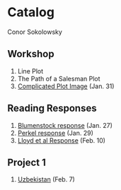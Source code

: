# Catalog
Conor Sokolowsky

## Workshop

1. Line Plot
2. The Path of a Salesman Plot
3. [Complicated Plot Image](https://github.com/ConorSoko/Workshop/blob/master/ComplicatedPlot.png) (Jan. 31)

## Reading Responses

1. [Blumenstock response](https://github.com/ConorSoko/Workshop/blob/master/blumenstock.md) (Jan. 27)
2. [Perkel response](https://github.com/ConorSoko/Workshop/blob/master/perkel.md) (Jan. 29)
3. [Lloyd et al Response](https://github.com/ConorSoko/Workshop/blob/master/lloyd.md) (Feb. 10)

## Project 1

1. [Uzbekistan](https://github.com/ConorSoko/Workshop/project1) (Feb. 7)
